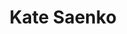 ---
layout: page
title: Kate Saenko
img: assets/img/speakers/kate_saenko.jpg
importance: 2
redirect: https://www.bu.edu/cs/profiles/saenko/
category: work
giscus_comments: false
---